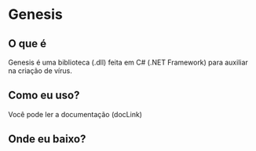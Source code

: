 # Genesis

## O que é
Genesis é uma biblioteca (.dll) feita em C# (.NET Framework) para auxiliar na criação de vírus.

## Como eu uso?
Você pode ler a documentação (docLink)

## Onde eu baixo?
